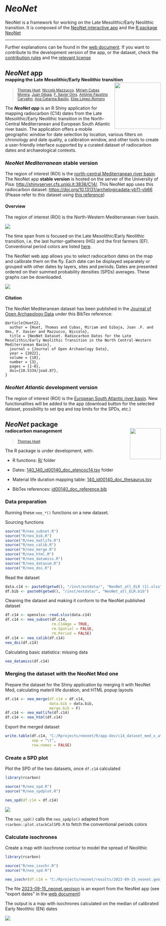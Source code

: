 
# ***NeoNet***

NeoNet is a framework for working on the Late Mesolithic/Early Neolithic transition. It is composed of the [NeoNet interactive app](https://github.com/zoometh/neonet#neonet-app--mapping-the-late-mesolithicearly-neolithic-transition-) and the [R package NeoNet](https://github.com/zoometh/neonet#neonet-package)

---

Further explanations can be found in the [web document](https://zoometh.github.io/neonet/). If you want to contribute to the development version of the app, or the dataset, check the [contribution rules](https://github.com/zoometh/neonet/blob/master/github/CONTRIBUTING.md) and the [relevant license](https://github.com/zoometh/neonet/blob/master/LICENSE)

## ***NeoNet*** app <br> <sub><sup>mapping the Late Mesolithic/Early Neolithic transition </sup></sub><img src="doc/img/neonet.png" width='150px' align="right"/>
> <sub>[Thomas Huet](mailto:thomas.huet@arch.ox.ac.uk), [Niccolò Mazzucco](mailto:niccolo.mazzucco@unipi.it), [Miriam Cubas Morera](mailto:mcubas.morera@gmail.com), [Juan Gibaja](mailto:jfgibaja@gmail.com), [F. Xavier Oms](mailto:oms@ub.edu), [António Faustino Carvalho](mailto:a.faustino.carvalho@gmail.com), [Ana Catarina Basilio](mailto:catarinasbasilio@gmail.com), [Elías López-Romero](elias.lopez-romero@iam.csic.es)</sub>

The ***NeoNet app*** is an R Shiny application for mapping radiocarbon (C14) dates from the Late Mesolithic/Early Neolithic transition in the North-Central Mediterranean and European South Atlantic river basin. The application offers a mobile geographic window for date selection by location, various filters on chronology and date quality, a calibration window, and other tools to create a user-friendly interface supported by a curated dataset of radiocarbon dates and archaeological contexts. 

### *NeoNet Mediterranean* stable version

The region of interest (ROI) is the <a href="https://github.com/zoometh/neonet/blob/main/doc/data/wsh_med.geojson" target="_blank">north-central Mediterranean river basin</a>. The NeoNet app **stable version** is hosted on the server of the University of Pisa: <a href="http://shinyserver.cfs.unipi.it:3838/C14/" target="_blank">http://shinyserver.cfs.unipi.it:3838/C14/</a>. This NeoNet app uses this radiocarbon dataset: <a href="https://doi.org/10.13131/archelogicadata-yb11-yb66" target="_blank">https://doi.org/10.13131/archelogicadata-yb11-yb66</a> (Please refer to this dataset using [this reference](https://github.com/zoometh/neonet#citation))
 
#### Overview

The region of interest (ROI) is the North-Western Mediterranean river basin.

![](doc/img/panel_map.png)
  
The time span from is focused on the Late Mesolithic/Early Neolithic transition, i.e. the last hunter-gatherers (HG) and the first farmers (EF).  Conventional period colors are listed [here](https://github.com/zoometh/neonet/blob/main/inst/extdata/periods.tsv).
  
The NeoNet web app allows you to select radiocarbon dates on the map and calibrate them on the fly. Each date can be displayed separately or grouped with other dates by layers, sites and periods. Dates are presented ordered on their summed probability densities (SPDs) averages. These graphs can be downloaded. 

![](doc/img/neonet_calib_example.png)
  
#### Citation

The NeoNet Mediteranean dataset has been published in the [Journal of Open Archaeology Data](https://openarchaeologydata.metajnl.com/) under this BibTex reference:

```
@article{Huet22,
  author = {Huet, Thomas and Cubas, Miriam and Gibaja, Juan .F. and Oms, F. Xavier and Mazzucco, Niccolo},
  title = {NeoNet Dataset. Radiocarbon Dates for the Late Mesolithic/Early Neolithic Transition in the North Central-Western Mediterranean Basin},
  journal = {Journal of Open Archaeology Data},
  year = {2022},
  volume = {10},
  number = {3},
  pages = {1-8},
  doi={10.5334/joad.87},
}
```
### *NeoNet Atlantic* development version

The region of interest (ROI) is the <a href="hhttps://github.com/zoometh/neonet/blob/main/doc/data/wsh_atl.geojson" target="_blank">European South Atlantic river basin</a>. New functionalities will be added to the app (download button for the selected dataset, possibility to set *tpq* and *taq* limits for the SPDs, etc.)
  
## ***NeoNet*** package <br> <sub><sup>radiocarbon management </sup></sub><img src="doc/img/logo_nn_pkg.png" width='100px' align="right"/>
> <sub>[Thomas Huet](mailto:thomas.huet@arch.ox.ac.uk)</sub>

The R package is under development, with:
 
* R functions: [R/](https://github.com/zoometh/neonet/tree/main/R) folder

* Dates: [140_140_id00140_doc_elencoc14.tsv](https://github.com/zoometh/neonet/blob/main/inst/extdata/140_140_id00140_doc_elencoc14.tsv) folder

* Material life duration mapping table: [140_id00140_doc_thesaurus.tsv](https://github.com/zoometh/neonet/blob/main/inst/extdata/140_id00140_doc_thesaurus.tsv)

* BibTex references: [id00140_doc_reference.bib](https://github.com/zoometh/neonet/blob/main/inst/extdata/id00140_doc_reference.bib)


### Data preparation

Running these `neo_*()` functions on a new dataset.

Sourcing functions

```R
source("R/neo_subset.R")
source("R/neo_bib.R")
source("R/neo_matlife.R")
source("R/neo_calib.R")
source("R/neo_merge.R")
source("R/neo_html.R")
source("R/neo_datamiss.R")
source("R/neo_datasum.R")
source("R/neo_doi.R")
```

Read the dataset

```R
data.c14 <- paste0(getwd(), "/inst/extdata/", "NeoNet_atl_ELR (1).xlsx")
df.bib <- paste0(getwd(), "/inst/extdata/", "NeoNet_atl_ELR.bib")
```

Cleaning the dataset and making it conform to the NeoNet published dataset

```R
df.c14 <- openxlsx::read.xlsx(data.c14)
df.c14 <- neo_subset(df.c14,
                     rm.C14Age = TRUE,
                     rm.Spatial = FALSE,
                     rm.Period = FALSE)
df.c14 <- neo_calib(df.c14)
neo_doi(df.c14)
```

Calculating basic statistics: missing data

```R
neo_datamiss(df.c14)
```

### Merging the dataset with the NeoNet Med one

Prepare the dataset for the Shiny application by merging it with NeoNet Med, calculating materil life duration, and HTML popup layouts

```R
df.c14 <- neo_merge(df.c14 = df.c14, 
                    data.bib = data.bib, 
                    merge.bib = F)
df.c14 <- neo_matlife(df.c14)
df.c14 <- neo_html(df.c14)
```

Export the merged dataset

```R
write.table(df.c14, "C:/Rprojects/neonet/R/app-dev/c14_dataset_med_x_atl.tsv",
            sep = "\t",
            row.names = FALSE)
```

### Create a SPD plot

Plot the SPD of the two datasets, once `df.c14` calculated

```R
library(rcarbon)

source("R/neo_spd.R")
source("R/neo_spdplot.R")

neo_spd(df.c14 = df.c14)
```

![](doc/img/neonet_med_x_atl_spd.png)


The `neo_spd()` calls the `neo_spdplo()` adapted from `rcarbon::plot.stackCalSPD.R` to fetch the conventional periods colors


### Calculate isochrones

Create a map with isochrone contour to model the spread of Neolithic

```R
library(rcarbon)

source("R/neo_isochr.R")
source("R/neo_spd.R")

neo_isochr(df.c14 = "C:/Rprojects/neonet/results/2023-09-15_neonet.geojson")
```
  
The file [2023-09-15_neonet.geojson](https://github.com/zoometh/neonet/blob/main/results/2023-09-15_neonet.geojson) is an export from the NeoNet app (see "export dates" in the [web document](https://zoometh.github.io/neonet/#export_dates))

The output is a map with isochrones calculated on the median of calibrated Early Neolithic (EN) dates

![](results/2023-09-15_neonet.png)
